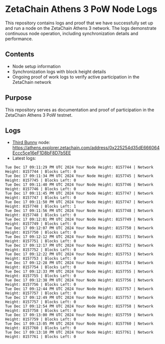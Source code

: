 # ZetaChain Athens 3 PoW Node Logs
This repository contains logs and proof that we have successfully set up and run a node on the ZetaChain Athens 3 network. The logs demonstrate continuous node operation, including synchronization details and performance.

## Contents
- Node setup information
- Synchronization logs with block height details
- Ongoing proof of work logs to verify active participation in the ZetaChain network

## Purpose
This repository serves as documentation and proof of participation in the ZetaChain Athens 3 PoW testnet.

## Logs

- [Third Bunny](https://thirdbunny.xyz/) node: https://athens.explorer.zetachain.com/address/0x225254d35dE666064Eccc5ce16eF1D8bF8D7b5EE
- Latest logs:
```
Tue Dec 17 09:11:29 PM UTC 2024 Your Node Height: 8157744 | Network Height: 8157744 | Blocks Left: 0
Tue Dec 17 09:11:34 PM UTC 2024 Your Node Height: 8157745 | Network Height: 8157745 | Blocks Left: 0
Tue Dec 17 09:11:40 PM UTC 2024 Your Node Height: 8157746 | Network Height: 8157746 | Blocks Left: 0
Tue Dec 17 09:11:45 PM UTC 2024 Your Node Height: 8157747 | Network Height: 8157747 | Blocks Left: 0
Tue Dec 17 09:11:50 PM UTC 2024 Your Node Height: 8157747 | Network Height: 8157748 | Blocks Left: 1
Tue Dec 17 09:11:56 PM UTC 2024 Your Node Height: 8157748 | Network Height: 8157748 | Blocks Left: 0
Tue Dec 17 09:12:01 PM UTC 2024 Your Node Height: 8157749 | Network Height: 8157749 | Blocks Left: 0
Tue Dec 17 09:12:07 PM UTC 2024 Your Node Height: 8157750 | Network Height: 8157750 | Blocks Left: 0
Tue Dec 17 09:12:12 PM UTC 2024 Your Node Height: 8157751 | Network Height: 8157751 | Blocks Left: 0
Tue Dec 17 09:12:17 PM UTC 2024 Your Node Height: 8157752 | Network Height: 8157752 | Blocks Left: 0
Tue Dec 17 09:12:22 PM UTC 2024 Your Node Height: 8157753 | Network Height: 8157753 | Blocks Left: 0
Tue Dec 17 09:12:28 PM UTC 2024 Your Node Height: 8157754 | Network Height: 8157754 | Blocks Left: 0
Tue Dec 17 09:12:33 PM UTC 2024 Your Node Height: 8157755 | Network Height: 8157755 | Blocks Left: 0
Tue Dec 17 09:12:38 PM UTC 2024 Your Node Height: 8157756 | Network Height: 8157756 | Blocks Left: 0
Tue Dec 17 09:12:44 PM UTC 2024 Your Node Height: 8157757 | Network Height: 8157757 | Blocks Left: 0
Tue Dec 17 09:12:49 PM UTC 2024 Your Node Height: 8157757 | Network Height: 8157757 | Blocks Left: 0
Tue Dec 17 09:12:54 PM UTC 2024 Your Node Height: 8157758 | Network Height: 8157758 | Blocks Left: 0
Tue Dec 17 09:13:00 PM UTC 2024 Your Node Height: 8157759 | Network Height: 8157759 | Blocks Left: 0
Tue Dec 17 09:13:05 PM UTC 2024 Your Node Height: 8157760 | Network Height: 8157760 | Blocks Left: 0
Tue Dec 17 09:13:10 PM UTC 2024 Your Node Height: 8157761 | Network Height: 8157761 | Blocks Left: 0
```
